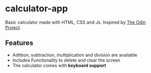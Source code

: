 # calculator-app

Basic calculator made with HTML, CSS and Js. Inspired by [The Odin Project](https://www.theodinproject.com/).

## Features

- Adittion, subtraction, multiplication and division are available
- Includes Functionality to delete and clear the screen
- The calculator comes with **keyboard support**
